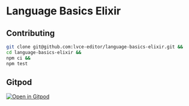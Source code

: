 # Language Basics Elixir

## Contributing

```sh
git clone git@github.com:lvce-editor/language-basics-elixir.git &&
cd language-basics-elixir &&
npm ci &&
npm test
```

## Gitpod

[![Open in Gitpod](https://gitpod.io/button/open-in-gitpod.svg)](https://gitpod.io/#https://github.com/lvce-editor/language-basics-elixir)
